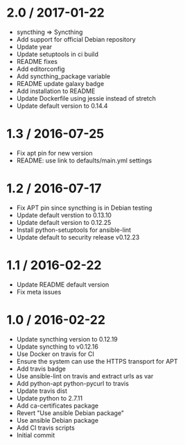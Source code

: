 
2.0 / 2017-01-22
==================

  * syncthing => Syncthing
  * Add support for official Debian repository
  * Update year
  * Update setuptools in ci build
  * README fixes
  * Add editorconfig
  * Add syncthing_package variable
  * README update galaxy badge
  * Add installation to README
  * Update Dockerfile using jessie instead of stretch
  * Update default version to 0.14.4

1.3 / 2016-07-25
==================

  * Fix apt pin for new version
  * README: use link to defaults/main.yml settings

1.2 / 2016-07-17
================

  * Fix APT pin since syncthing is in Debian testing
  * Update default verstion to 0.13.10
  * Update default version to 0.12.25
  * Install python-setuptools for ansible-lint
  * Update default to security release v0.12.23

1.1 / 2016-02-22
================

  * Update README default version
  * Fix meta issues

1.0 / 2016-02-22
================

  * Update syncthing version to 0.12.19
  * Update syncthing to v0.12.16
  * Use Docker on travis for CI
  * Ensure the system can use the HTTPS transport for APT
  * Add travis badge
  * Use ansible-lint on travis and extract urls as var
  * Add python-apt python-pycurl to travis
  * Update travis dist
  * Update python to 2.7.11
  * Add ca-certificates package
  * Revert "Use ansible Debian package"
  * Use ansible Debian package
  * Add CI travis scripts
  * Initial commit
